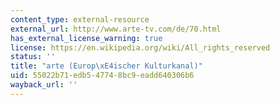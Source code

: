 ```yaml
---
content_type: external-resource
external_url: http://www.arte-tv.com/de/70.html
has_external_license_warning: true
license: https://en.wikipedia.org/wiki/All_rights_reserved
status: ''
title: "arte (Europ\xE4ischer Kulturkanal)"
uid: 55022b71-edb5-4774-8bc9-eadd640306b6
wayback_url: ''
---
```

